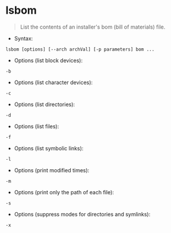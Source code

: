 # lsbom

> List the contents of an installer's bom (bill of materials) file.

- Syntax:

`lsbom [options] [--arch archVal] [-p parameters] bom ...`

- Options (list block devices):

`-b`

- Options (list character devices):

`-c`

- Options (list directories):

`-d`

- Options (list files):

`-f`

- Options (list symbolic links):

`-l`

- Options (print modified times):

`-m`

- Options (print only the path of each file):

`-s`

- Options (suppress modes for directories and symlinks):

`-x`
